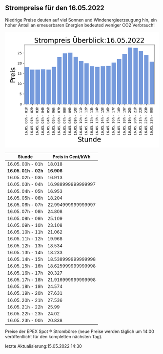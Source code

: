 
## Strompreise für den 16.05.2022

Niedrige Preise deuten auf viel Sonnen und Windenergieerzeugung hin, ein hoher Anteil an erneuerbaren Energien bedeuted weniger CO2 Verbrauch!

![Strompreis übersicht](imgs/strompreis_uebersicht.png)

| Stunde | Preis in Cent/kWh |
|---|---|
| 16.05. 00h -  01h | 18.018 | 
| **16.05. 01h -  02h** | **16.906** | 
| 16.05. 02h -  03h | 16.913 | 
| 16.05. 03h -  04h | 16.988999999999997 | 
| 16.05. 04h -  05h | 16.953 | 
| 16.05. 05h -  06h | 18.204 | 
| 16.05. 06h -  07h | 22.994999999999997 | 
| 16.05. 07h -  08h | 24.808 | 
| 16.05. 08h -  09h | 25.109 | 
| 16.05. 09h -  10h | 23.108 | 
| 16.05. 10h -  11h | 21.062 | 
| 16.05. 11h -  12h | 19.968 | 
| 16.05. 12h -  13h | 18.534 | 
| 16.05. 13h -  14h | 18.233 | 
| 16.05. 14h -  15h | 18.538999999999998 | 
| 16.05. 15h -  16h | 18.625999999999998 | 
| 16.05. 16h -  17h | 20.327 | 
| 16.05. 17h -  18h | 21.916999999999998 | 
| 16.05. 18h -  19h | 24.574 | 
| 16.05. 19h -  20h | 27.631 | 
| 16.05. 20h -  21h | 27.536 | 
| 16.05. 21h -  22h | 25.99 | 
| 16.05. 22h -  23h | 24.02 | 
| 16.05. 23h -  00h | 20.838 | 

Preise der EPEX Spot ® Strombörse (neue Preise werden täglich um 14:00 veröffentlicht für den kompletten nächsten Tag).

letzte Aktualisierung:15.05.2022 14:30